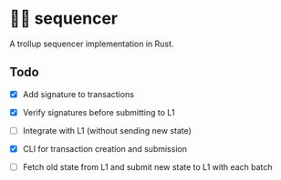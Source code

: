 # 🧌🆙 sequencer

A trollup sequencer implementation in Rust.

## Todo
- [X] Add signature to transactions
- [X] Verify signatures before submitting to L1
- [ ] Integrate with L1 (without sending new state)
- [X] CLI for transaction creation and submission
- [ ] Fetch old state from L1 and submit new state to L1 with each batch

